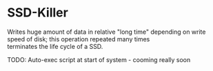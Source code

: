 # SSD-Killer
Writes huge amount of data in relative "long time" depending on write speed of disk; this operation repeated many times  
terminates the life cycle of a SSD.

TODO: Auto-exec script at start of system - cooming really soon
